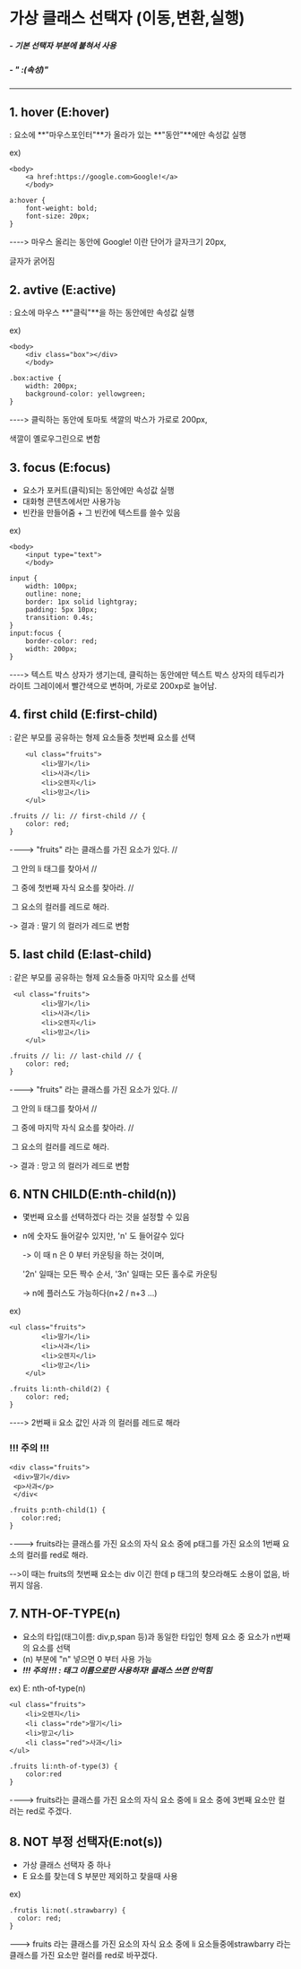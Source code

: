 # 가상 클래스 선택자 (이동,변환,실행)

#####  - 기본 선택자 부분에 붙혀서 사용

##### - " :(속성)"

***

## 1. hover (E:hover)

: 요소에 **"마우스포인터"**가 올라가 있는 **"동안"**에만 속성값 실행

ex) 

```
<body>
    <a href:https://google.com>Google!</a>
    </body>
```

```
a:hover {
    font-weight: bold;
    font-size: 20px;
}
```

----> 마우스 올리는 동안에 Google! 이란 단어가 글자크기 20px,

글자가 굵어짐 

## 2. avtive (E:active)

: 요소에 마우스 **"클릭"**을 하는 동안에만 속성값 실행

ex)

```
<body>
    <div class="box"></div>
    </body>
```

```
.box:active {
    width: 200px;
    background-color: yellowgreen;
}
```

----> 클릭하는 동안에 토마토 색깔의 박스가 가로로 200px, 

색깔이 옐로우그린으로 변함

## 3. focus (E:focus)

- 요소가 포커트(클릭)되는 동안에만 속성값 실행
- 대화형 콘텐츠에서만 사용가능
- 빈칸을 만들어줌 + 그 빈칸에 텍스트를 쓸수 있음

ex)

```
<body>
    <input type="text">
    </body>
```

```
input {
    width: 100px;
    outline: none;
    border: 1px solid lightgray;
    padding: 5px 10px;
    transition: 0.4s;
}
input:focus {
    border-color: red;
    width: 200px;
}
```

----> 텍스트 박스 상자가 생기는데, 클릭하는 동안에만 텍스트 박스 상자의 테두리가 라이트 그레이에서  빨간색으로 변하며, 가로로 200xp로 늘어남. 

## 4. first child (E:first-child)

:  같은 부모를 공유하는 형제 요소들중 첫번째 요소를 선택

```
    <ul class="fruits">
        <li>딸기</li>
        <li>사과</li>
        <li>오렌지</li>
        <li>망고</li>
    </ul>
```

```
.fruits // li: // first-child // {
    color: red;
}
```

----> "fruits" 라는 클래스를 가진 요소가 있다. //

​		그 안의 li 태그를 찾아서 //

​		그 중에 첫번째 자식 요소를 찾아라. //

​		그 요소의 컬러를 레드로 해라.

-> 결과 : 딸기 의 컬러가 레드로 변함

## 5. last child (E:last-child)

:   같은 부모를 공유하는 형제 요소들중 마지막 요소를 선택

```
 <ul class="fruits">
        <li>딸기</li>
        <li>사과</li>
        <li>오렌지</li>
        <li>망고</li>
    </ul>
```

```
.fruits // li: // last-child // {
    color: red;
}
```

----> "fruits" 라는 클래스를 가진 요소가 있다. //

​		그 안의 li 태그를 찾아서 //

​		그 중에 마지막 자식 요소를 찾아라. //

​		그 요소의 컬러를 레드로 해라.

-> 결과 : 망고 의 컬러가 레드로 변함

## 6. NTN CHILD(E:nth-child(n))

- 몇번째 요소를 선택하겠다 라는 것을 설정할 수 있음

- n에 숫자도 들어갈수 있지만, 'n' 도 들어갈수 있다 

  -> 이 때 n 은 0 부터 카운팅을 하는 것이며, 

  '2n' 일때는 모든 짝수 순서, '3n' 일때는 모든 홀수로 카운팅

  -> n에 플러스도 가능하다(n+2 / n+3 ...)

ex)

```
<ul class="fruits">
        <li>딸기</li>
        <li>사과</li>
        <li>오렌지</li>
        <li>망고</li>
    </ul>
```

```
.fruits li:nth-child(2) {
    color: red;
}
```

----> 2번째 ii 요소 값인 사과 의 컬러를 레드로 해라

### !!! 주의 !!!

```
<div class="fruits">
 <div>딸기</div>
 <p>사과</p>
 </div<
```

```
.fruits p:nth-child(1) {
   color:red;
}
```

----> fruits라는 클래스를 가진 요소의 자식 요소 중에 p태그를 가진 요소의 1번째 요소의 컬러를 red로 해라.

-->이 때는 fruits의 첫번째 요소는 div 이긴 한데 p 태그의 찾으라해도 소용이 없음, 바뀌지 않음.

## 7. NTH-OF-TYPE(n)

- 요소의 타입(태그이름: div,p,span 등)과 동일한 타입인 형제 요소 중 요소가 n번째의 요소를 선택
- (n) 부분에 "n" 넣으면 0 부터 사용 가능
- ***!!! 주의 !!! : 태그 이름으로만 사용하자! 클래스 쓰면 안먹힘***

ex) E: nth-of-type(n)

```
<ul class="fruits">
    <li>오렌지</li>
    <li class="rde">딸기</li>
    <li>망고</li>
    <li class="red">사과</li>
</ul> 
```

```
.fruits li:nth-of-type(3) {
    color:red
}
```

----> fruits라는 클래스를 가진 요소의 자식 요소 중에 li 요소 중에  3번째 요소만 컬러는 red로 주겠다. 

## 8. NOT 부정 선택자(E:not(s))

- 가상 클래스 선택자 중 하나
- E 요소를 찾는데 S 부분만 제외하고 찾을때 사용

ex)

```
.frutis li:not(.strawbarry) {
  color: red;
}
```

---> fruits 라는 클래스를 가진 요소의 자식 요소 중에 li 요소들중에strawbarry 라는 클래스를 가진 요소만 컬러를 red로 바꾸겠다.

